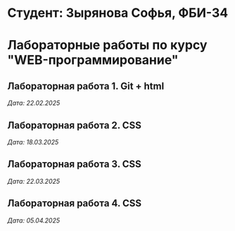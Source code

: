# Студент: Зырянова Софья, ФБИ-34

# Лабораторные работы по курсу "WEB-программирование"

## Лабораторная работа 1. Git + html

*Дата: 22.02.2025*

## Лабораторная работа 2. CSS

*Дата: 18.03.2025*

## Лабораторная работа 3. CSS
*Дата: 22.03.2025*

## Лабораторная работа 4. CSS
*Дата: 05.04.2025*
